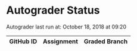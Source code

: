 # Autograder Status
Autograder last run at: October 18, 2018 at 09:20

| GitHub ID | Assignment | Graded Branch |
|-----------|------------|---------------|
